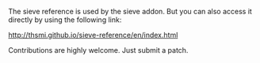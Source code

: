 
The sieve reference is used by the sieve addon. But you can also access it directly by using the following link:

http://thsmi.github.io/sieve-reference/en/index.html


Contributions are highly welcome. Just submit a patch. 

